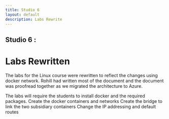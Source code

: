 ```yaml
---
title: Studio 6 
layout: default
description: Labs Rewrite
---
```


## Studio 6 : 
# Labs Rewritten

The labs for the Linux course were rewritten to reflect the changes using docker network.
Rohill had written most of the document and the document was proofread together as we migrated the architecture to Azure.

The labs will require the students to install docker and the required packages.
Create the docker containers and networks
Create the bridge to link the two subsidiary containers
Change the IP addressing and default routes